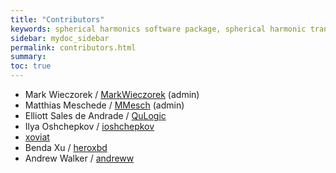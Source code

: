 ```yaml
---
title: "Contributors"
keywords: spherical harmonics software package, spherical harmonic transform, legendre functions, multitaper spectral analysis, fortran, Python, gravity, magnetic field
sidebar: mydoc_sidebar
permalink: contributors.html
summary:
toc: true
---
```


* Mark Wieczorek / [MarkWieczorek](https://github.com/MarkWieczorek) (admin)
* Matthias Meschede / [MMesch](https://github.com/MMesch) (admin)
* Elliott Sales de Andrade / [QuLogic](https://github.com/QuLogic)
* Ilya Oshchepkov / [ioshchepkov](https://github.com/ioshchepkov)
* [xoviat](https://github.com/xoviat)
* Benda Xu / [heroxbd](https://github.com/heroxbd)
* Andrew Walker / [andreww](https://github.com/andreww)
